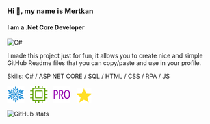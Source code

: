 ### Hi 👋, my name is Mertkan
#### I am a .Net Core Developer
![C#](https://miro.medium.com/v2/resize:fit:868/0*gobhhH9XNkQ5UP-M.gif)

I made this project just for fun, it allows you to create nice and simple GitHub Readme files that you can copy/paste and use in your profile.

Skills: C# / ASP NET CORE / SQL / HTML / CSS / RPA / JS 



<a href='https://archiveprogram.github.com/'><img src='https://raw.githubusercontent.com/acervenky/animated-github-badges/master/assets/acbadge.gif' width='40' height='40'></a> <a href='https://docs.github.com/en/developers'><img src='https://raw.githubusercontent.com/acervenky/animated-github-badges/master/assets/devbadge.gif' width='40' height='40'></a> <a href='https://github.com/pricing'><img src='https://raw.githubusercontent.com/acervenky/animated-github-badges/master/assets/pro.gif' width='40' height='40'></a> <a href='https://stars.github.com/'><img src='https://raw.githubusercontent.com/acervenky/animated-github-badges/master/assets/starbadge.gif' width='35' height='35'></a> 

![GitHub stats](https://github-readme-stats.vercel.app/api?username=mertkanozlu&show_icons=true)  


